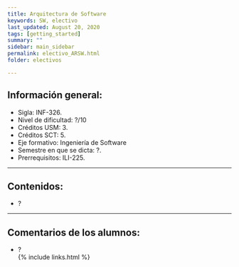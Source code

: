 ```yaml
---
title: Arquitectura de Software 
keywords: SW, electivo
last_updated: August 20, 2020
tags: [getting_started]
summary: ""
sidebar: main_sidebar
permalink: electivo_ARSW.html
folder: electivos

---
```


## Información general:

- Sigla: INF-326.
- Nivel de dificultad: ?/10
- Créditos USM: 3.
- Créditos SCT: 5.
- Eje formativo:  Ingeniería de Software
- Semestre en que se dicta: ?.
- Prerrequisitos: ILI-225.

---

## Contenidos:

- ?
---

## Comentarios de los alumnos:

- ?                           
{% include links.html %}
